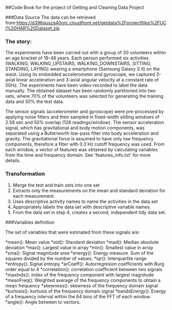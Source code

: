 ##Code Book for the project of Getting and Cleaning Data Project

###Data Source
The data can be retrieved from:https://d396qusza40orc.cloudfront.net/getdata%2Fprojectfiles%2FUCI%20HAR%20Dataset.zip 

### The story:

The experiments have been carried out with a group of 30 volunteers within an age bracket of 19-48 years. Each person performed six activities (WALKING, WALKING_UPSTAIRS, WALKING_DOWNSTAIRS, SITTING, STANDING, LAYING) wearing a smartphone (Samsung Galaxy S II) on the waist. Using its embedded accelerometer and gyroscope, we captured 3-axial linear acceleration and 3-axial angular velocity at a constant rate of 50Hz. The experiments have been video-recorded to label the data manually. The obtained dataset has been randomly partitioned into two sets, where 70% of the volunteers was selected for generating the training data and 30% the test data. 

The sensor signals (accelerometer and gyroscope) were pre-processed by applying noise filters and then sampled in fixed-width sliding windows of 2.56 sec and 50% overlap (128 readings/window). The sensor acceleration signal, which has gravitational and body motion components, was separated using a Butterworth low-pass filter into body acceleration and gravity. The gravitational force is assumed to have only low frequency components, therefore a filter with 0.3 Hz cutoff frequency was used. From each window, a vector of features was obtained by calculating variables from the time and frequency domain. See 'features_info.txt' for more details. 

### Transformation
1. Merge the test and train sets into one set
2. Extracts only the measurements on the mean and standard deviation for each measurement. 
3. Uses descriptive activity names to name the activities in the data set
4. Appropriately labels the data set with descriptive variable names. 
5. From the data set in step 4, creates a second, independent tidy data set.

###Variables definition

The set of variables that were estimated from these signals are: 

*mean(): Mean value
*std(): Standard deviation
*mad(): Median absolute deviation 
*max(): Largest value in array
*min(): Smallest value in array
*sma(): Signal magnitude area
*energy(): Energy measure. Sum of the squares divided by the number of values. 
*iqr(): Interquartile range 
*entropy(): Signal entropy
*arCoeff(): Autorregresion coefficients with Burg order equal to 4
*correlation(): correlation coefficient between two signals
*maxInds(): index of the frequency component with largest magnitude
*meanFreq(): Weighted average of the frequency components to obtain a mean frequency
*skewness(): skewness of the frequency domain signal 
*kurtosis(): kurtosis of the frequency domain signal 
*bandsEnergy(): Energy of a frequency interval within the 64 bins of the FFT of each window.
*angle(): Angle between to vectors.